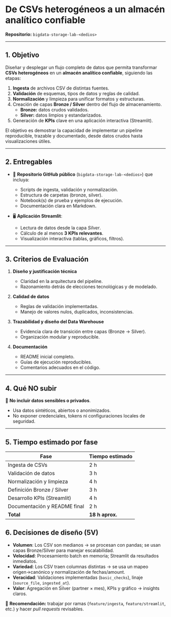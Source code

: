 # De CSVs heterogéneos a un almacén analítico confiable  
**Repositorio:** `bigdata-storage-lab-<dedios>`

---

## 1. Objetivo

Diseñar y desplegar un flujo completo de datos que permita transformar **CSVs heterogéneos** en un **almacén analítico confiable**, siguiendo las etapas:

1. **Ingesta** de archivos CSV de distintas fuentes.  
2. **Validación** de esquemas, tipos de datos y reglas de calidad.  
3. **Normalización** y limpieza para unificar formatos y estructuras.  
4. Creación de capas **Bronze / Silver** dentro del flujo de almacenamiento.  
   - **Bronze:** datos crudos validados.  
   - **Silver:** datos limpios y estandarizados.  
5. Generación de **KPIs** clave en una aplicación interactiva (Streamlit).  

El objetivo es demostrar la capacidad de implementar un pipeline reproducible, trazable y documentado, desde datos crudos hasta visualizaciones útiles.

---

## 2. Entregables

- 📂 **Repositorio GitHub público** (`bigdata-storage-lab-<dedios>`) que incluya:  
  - Scripts de ingesta, validación y normalización.  
  - Estructura de carpetas (bronze, silver).  
  - Notebook(s) de prueba y ejemplos de ejecución.  
  - Documentación clara en Markdown.  

- 🖥️ **Aplicación Streamlit**:  
  - Lectura de datos desde la capa *Silver*.  
  - Cálculo de al menos **3 KPIs relevantes**.  
  - Visualización interactiva (tablas, gráficos, filtros).  

---

## 3. Criterios de Evaluación

1. **Diseño y justificación técnica**  
   - Claridad en la arquitectura del pipeline.  
   - Razonamiento detrás de elecciones tecnológicas y de modelado.  

2. **Calidad de datos**  
   - Reglas de validación implementadas.  
   - Manejo de valores nulos, duplicados, inconsistencias.  

3. **Trazabilidad y diseño del Data Warehouse**  
   - Evidencia clara de transición entre capas (Bronze → Silver).  
   - Organización modular y reproducible.  

4. **Documentación**  
   - README inicial completo.  
   - Guías de ejecución reproducibles.  
   - Comentarios adecuados en el código.  

---

## 4. Qué NO subir

🚫 **No incluir datos sensibles o privados**.  
- Usa datos sintéticos, abiertos o anonimizados.  
- No exponer credenciales, tokens ni configuraciones locales de seguridad.  

---

## 5. Tiempo estimado por fase

| Fase                          | Tiempo estimado |
|-------------------------------|-----------------|
| Ingesta de CSVs               | 2 h             |
| Validación de datos           | 3 h             |
| Normalización y limpieza      | 4 h             |
| Definición Bronze / Silver    | 3 h             |
| Desarrollo KPIs (Streamlit)   | 4 h             |
| Documentación y README final  | 2 h             |
| **Total**                     | **18 h aprox.** |

## 6. Decisiones de diseño (5V)

- **Volumen**: Los CSV son medianos → se procesan con pandas; se usan capas Bronze/Silver para manejar escalabilidad.
- **Velocidad**: Procesamiento batch en memoria; Streamlit da resultados inmediatos.
- **Variedad**: Los CSV traen columnas distintas → se usa un mapeo origen→canónico y normalización de fechas/amount.
- **Veracidad**: Validaciones implementadas (`basic_checks`), linaje (`source_file`, `ingested_at`).
- **Valor**: Agregación en Silver (partner × mes), KPIs y gráfico → insights claros.


📌 **Recomendación:** trabajar por ramas (`feature/ingesta`, `feature/streamlit`, etc.) y hacer *pull requests* revisables.  

